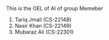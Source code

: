 This is the OEL of AI
of  group Memeber 
1) Tariq Jmail (CS-22148)
1) Nasir Khan (CS-22149)
1) Mubaraz Ali (CS-22301)
